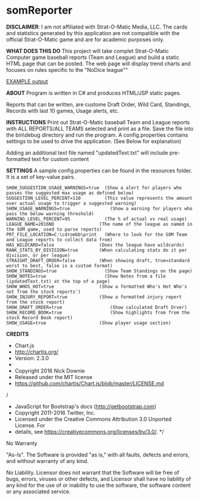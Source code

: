 # somReporter

**DISCLAIMER**: I am not affiliated with Strat-O-Matic Media, LLC. The cards and statistics generated by this application are not compatible with the official Strat-O-Matic game and are for academic purposes only.

**WHAT DOES THIS DO**
This project will take complet Strat-O-Matic Computer game baseball reports (Team and League) and build a static HTML page that can be posted.   The web page will display trend charts and focuses on rules specific to the "NoDice league""

[EXAMPLE output](http://www.ndbaseball.xyz/baseball/2018/)

**ABOUT**
Program is written in C# and produces HTML/JSP static pages.

Reports that can be written, are custome Draft Order, Wild Card, Standings, Records with last 10 games, Usage alerts, etc.


**INSTRUCTIONS**
Print out Strat-O-Matic baseball Team and League reports with ALL REPORTS/ALL TEAMS selected and print as a file.
Save the file into the bin\debug directory and run the program.
A config.properties contains settings to be used to drive the application.  (See Below for explanation)

Adding an additional text file named "updatedText.txt" will include pre-formatted text for custom content


**SETTINGS**
A sample config.properties can be found in the resources folder.  It is a set of key-value pairs.

```
SHOW_SUGGESTION_USAGE_WARNINGS=true  (Show a alert for players who passes the suggested max usage as defined below)
SUGGESTION_LEVEL_PERCENT=110         (This value represents the amount over actual usage to trigger a suggested warning)
SHOW_USAGE_WARNINGS=true			   (Show a warning for players who pass the below warning threshold)
WARNING_LEVEL_PERCENT=95             (The % of actual vs real usage)
LEAGUE_NAME=2016ND				   (The name of the league as named in the SOM game, used to parse reports)
PRT_FILE_LOCATION=C:\cdrombb\print   (Where to look for the SOM Team and League reports to collect data from)
HAS_WILDCARD=false				   (Does the league have wildcards)
RANK_STATS_BY_DIVISION=true		   (When calculating stats do it per division, or per league)
STRAIGHT_DRAFT_ORDER=false		   (When showing draft, true=standard worst to best, false is a custom format)
SHOW_STANDINGS=true                  (Show Team Standings on the page)
SHOW_NOTES=true                      (Show Notes from a file (ipdatedText.txt) at the top of a page)
SHOW_WHOS_HOT=true				   (Show a formatted Who's Hot Who's not from the stock reports')
SHOW_INJURY_REPORT=true			   (Show a formatted injury report from the stock report)
SHOW_DRAFT_ORDER=true				   (Show calculated Draft Orver)
SHOW_RECORD_BOOK=true				   (Show highlights from from the stock Record Book report)
SHOW_USAGE=true					   (Show player usage section)
```



**CREDITS**

 * Chart.js
 * http://chartjs.org/
 * Version: 2.3.0
 *
 * Copyright 2016 Nick Downie
 * Released under the MIT license
 * https://github.com/chartjs/Chart.js/blob/master/LICENSE.md


 /
 * JavaScript for Bootstrap's docs (http://getbootstrap.com)
 * Copyright 2011-2016 Twitter, Inc.
 * Licensed under the Creative Commons Attribution 3.0 Unported License. For
 * details, see https://creativecommons.org/licenses/by/3.0/.
 */


No Warranty

"As-Is". The Software is provided "as is," with all faults, defects and errors, and without warranty of any kind.

No Liability. Licensor does not warrant that the Software will be free of bugs, errors, viruses or other defects, and Licensor shall have no liability of any kind for the use of or inability to use the software, the software content or any associated service.


